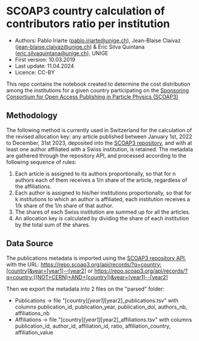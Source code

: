 # SCOAP3 country calculation of contributors ratio per institution

* Authors: Pablo Iriarte (pablo.iriarte@unige.ch), Jean-Blaise Claivaz (jean-blaise.claivaz@unige.ch) & Eric Silva Quintana (eric.silvaquintana@unige.ch), UNIGE
* First version: 10.03.2019
* Last update: 11.04.2024
* Licence: CC-BY

This repo contains the notebook created to determine the cost distribution among the institutions for a given country participating on the [Sponsoring Consortium for Open Access Publishing in Particle Physics (SCOAP3)](https://scoap3.org/) 

## Methodology
The following method is currently used in Switzerland for the calculation of the revised allocation key: any article published between January 1st, 2022 to December, 31st 2023, deposited into the [SCOAP3 repository](https://repo.scoap3.org/), and with at least one author affiliated with a Swiss institution, is retained. The metadata are gathered through the repository API, and processed according to the following sequence of rules:

1. Each article is assigned to its authors proportionally, so that for n authors each of them receives a 1/n share of the article, regardless of the affiliations.
2. Each author is assigned to his/her institutions proportionally, so that for k institutions to which an author is affiliated, each institution receives a 1/k share of the 1/n share of that author.
3. The shares of each Swiss institution are summed up for all the articles.
4. An allocation key is calculated by dividing the share of each institution by the total sum of the shares.

## Data Source
The publications metadata is imported using the [SCOAP3 repository API](https://github.com/SCOAP3/scoap3-next/wiki/API-documentation), with the URL: https://repo.scoap3.org/api/records/?q=country:[country]&year=[year1]--[year2] or https://repo.scoap3.org/api/records/?q=country:((NOT+CERN)+AND+[country])&year=[year1]--[year2]

Then we export the metadata into 2 files on the "parsed" folder:
* Publications -> file "[country]_[year1]_[year2]_publications.tsv" with columns publication_id, publication_year, publication_doi, authors_nb, affiliations_nb
* Affiliations -> file "[country]_[year1]_[year2]_affiliations.tsv" with columns publication_id, author_id, affiliation_id, ratio, affiliation_country, affiliation_value

